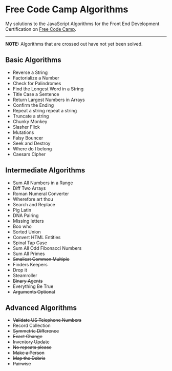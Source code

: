 # Free Code Camp Algorithms

My solutions to the JavaScript Algorithms for the Front End Development Certification on [Free Code Camp](https://www.freecodecamp.com).

---

__NOTE:__ Algorithms that are crossed out have not yet been solved.

## Basic Algorithms
* Reverse a String
* Factorialize a Number
* Check for Palindromes
* Find the Longest Word in a String
* Title Case a Sentence
* Return Largest Numbers in Arrays
* Confirm the Ending
* Repeat a string repeat a string
* Truncate a string
* Chunky Monkey
* Slasher Flick
* Mutations
* Falsy Bouncer
* Seek and Destroy
* Where do I belong
* Caesars Cipher

## Intermediate Algorithms
* Sum All Numbers in a Range
* Diff Two Arrays
* Roman Numeral Converter
* Wherefore art thou
* Search and Replace
* Pig Latin
* DNA Pairing
* Missing letters
* Boo who
* Sorted Union
* Convert HTML Entities
* Spinal Tap Case
* Sum All Odd Fibonacci Numbers
* Sum All Primes
* ~~Smallest Common Multiple~~
* Finders Keepers
* Drop it
* Steamroller
* ~~Binary Agents~~
* Everything Be True
* ~~Arguments Optional~~

## Advanced Algorithms
* ~~Validate US Telephone Numbers~~
* Record Collection
* ~~Symmetric Difference~~
* ~~Exact Change~~
* ~~Inventory Update~~
* ~~No repeats please~~
* ~~Make a Person~~
* ~~Map the Debris~~
* ~~Pairwise~~
